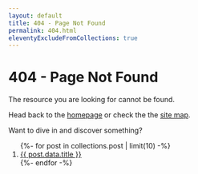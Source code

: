 ```yaml
---
layout: default
title: 404 - Page Not Found
permalink: 404.html
eleventyExcludeFromCollections: true
---
```


  <h1>404 - Page Not Found</h1>

The resource you are looking for cannot be found.

Head back to the [homepage](/) or check the the [site map](/sitemap/).

Want to dive in and discover something?

<ol class="pt-4">
{%- for post in collections.post | limit(10) -%}
  <li><a class="underline" href="{{ post.url }}">{{ post.data.title }}</a></li>
{%- endfor -%}
</ol>
<!-- IE needs 512+ bytes: https://docs.microsoft.com/archive/blogs/ieinternals/friendly-http-error-pages -->
